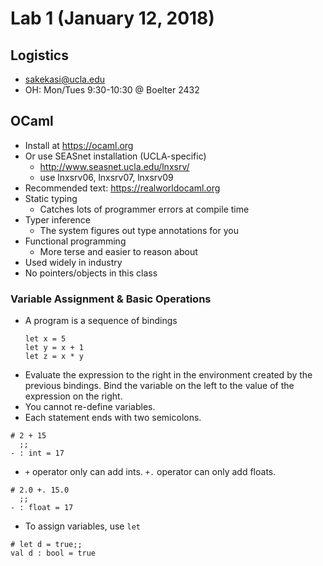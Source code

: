 # Lab 1 (January 12, 2018)
## Logistics
* sakekasi@ucla.edu
* OH: Mon/Tues 9:30-10:30 @ Boelter 2432
## OCaml
* Install at https://ocaml.org
* Or use SEASnet installation (UCLA-specific)
  * http://www.seasnet.ucla.edu/lnxsrv/
  * use lnxsrv06, lnxsrv07, lnxsrv09
* Recommended text: https://realworldocaml.org
* Static typing
  * Catches lots of programmer errors at compile time
* Typer inference
  * The system figures out type annotations for you
* Functional programming
  * More terse and easier to reason about
* Used widely in industry
* No pointers/objects in this class
### Variable Assignment & Basic Operations
* A program is a sequence of bindings
  ```
  let x = 5
  let y = x + 1
  let z = x * y
  ```
* Evaluate the expression to the right in the environment created by the previous bindings. Bind the variable on the left to the value of the expression on the right.
* You cannot re-define variables.
* Each statement ends with two semicolons.
```
# 2 + 15
  ;;
- : int = 17
```
* `+` operator only can add ints. `+.` operator can only add floats.
```
# 2.0 +. 15.0
  ;;
- : float = 17
```
* To assign variables, use `let`
```
# let d = true;;
val d : bool = true
```
